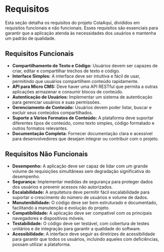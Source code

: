 # Requisitos
Esta seção detalha os requisitos do projeto ColaAqui, divididos em requisitos funcionais e não funcionais. Esses requisitos são essenciais para garantir que a aplicação atenda às necessidades dos usuários e mantenha um padrão de qualidade.

## Requisitos Funcionais
- **Compartilhamento de Texto e Código:** Usuários devem ser capazes de criar, editar e compartilhar trechos de texto e código.
- **Interface Simples:** A interface deve ser intuitiva e fácil de usar, permitindo que usuários compartilhem conteúdo rapidamente.
- **API para Micro CMS:** Deve haver uma API RESTful que permita a outras aplicações armazenar e consumir blocos de conteúdo.
- **Autenticação de Usuários:** Implementar um sistema de autenticação para gerenciar usuários e suas permissões.
- **Gerenciamento de Conteúdo:** Usuários devem poder listar, buscar e excluir seus conteúdos compartilhados.
- **Suporte a Vários Formatos de Conteúdo:** A plataforma deve suportar diferentes tipos de conteúdo, como texto simples, código formatado e outros formatos relevantes.
- **Documentação Completa:** Fornecer documentação clara e acessível para desenvolvedores que desejam integrar ou contribuir com o projeto.

## Requisitos Não Funcionais
- **Desempenho:** A aplicação deve ser capaz de lidar com um grande volume de requisições simultâneas sem degradação significativa do desempenho.
- **Segurança:** Implementar medidas de segurança para proteger dados dos usuários e prevenir acessos não autorizados.
- **Escalabilidade:** A arquitetura deve permitir fácil escalabilidade para suportar o crescimento do número de usuários e volume de dados.
- **Manutenibilidade:** O código deve ser bem estruturado e documentado, facilitando a manutenção e evolução do projeto.
- **Compatibilidade:** A aplicação deve ser compatível com os principais navegadores e dispositivos móveis.
- **Testabilidade:** O código deve ser testável, com cobertura de testes unitários e de integração para garantir a qualidade do software.
- **Acessibilidade:** A interface deve seguir as diretrizes de acessibilidade para garantir que todos os usuários, incluindo aqueles com deficiências, possam utilizar a plataforma.